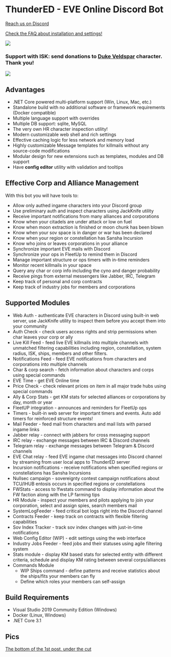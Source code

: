 # ThunderED - EVE Online Discord Bot
[Reach us on Discord](https://discord.gg/UsnY6UR)

[Check the FAQ about installation and settings!](https://github.com/panthernet/ThunderED/wiki)

![](https://ci.appveyor.com/api/projects/status/67i3q6v804sjyse6?svg=true)

### Support with ISK: send donations to [Duke Veldspar](https://zkillboard.com/character/96496243/) character. Thank you!

<a href="https://paypal.me/panthernet"><img src="http://joxi.ru/1A55agNCDKM9bA.jpg"></a>

## Advantages
* .NET Core powered multi-platform support (Win, Linux, Mac, etc.)
* Standalone build with no additional software or framework requirements (Docker compatible)
* Multiple language support with overrides
* Multiple DB support: sqlite, MySQL
* The very own HR character inspection utility!
* Modern customizable web shell and rich settings
* Effective caching logic for less network and memory load
* Highly customizable Message templates for killmails without any source-code modifications
* Modular design for new extensions such as templates, modules and DB support
* Have **config editor** utility with validation and tooltips

## Effective Corp and Alliance Management
With this bot you will have tools to:
* Allow only authed ingame characters into your Discord group
* Use preliminary auth and inspect characters using JackKnife utility
* Receive important notifications from many alliances and corporations
* Know when your citadels are under attack or low on fuel
* Know when moon extraction is finished or moon chunk has been blown
* Know when your sov space is in danger or war has been declared
* Know when your region or constellation has Sansha Incursion
* Know who joins or leaves corporations in your alliance
* Synchronize important EVE mails with Discord
* Synchronize your ops in FleetUp to remind them in Discord
* Manage important structure or ops timers with in-time reminders
* Monitor recent killmails in your space
* Query any char or corp info including the cyno and danger probability
* Receive pings from external messengers like Jabber, IRC, Telegram
* Keep track of personal and corp contracts
* Keep track of industry jobs for members and corporations

## Supported Modules
* Web Auth - authenticate EVE characters in Discord using built-in web server, use JackKnife utility to inspect them before you accept them into your community
* Auth Check - check users access rights and strip permissions when char leaves your corp or ally
* Live Kill Feed - feed live EVE killmails into multiple channels with unmatched filtering capabilities including region, constellation, system radius, ISK, ships, members and other filters.
* Notifications Feed - feed EVE notifications from characters and corporations into multiple channels
* Char & corp search - fetch information about characters and corps using special commands
* EVE Time - get EVE Online time
* Price Check - check relevant prices on item in all major trade hubs using special commands
* Ally & Corp Stats - get KM stats for selected alliances or corporations by day, month or year
* FleetUP integration - announces and reminders for FleetUp ops
* Timers - built-in web server for important timers and events. Auto add timers for reinforced structure events!
* Mail Feeder - feed mail from characters and mail lists with parsed ingame links
* Jabber relay - connect with jabbers for cross messaging support
* IRC relay - exchange messages between IRC & Discord channels
* Telegram relay - exchange messages between Telegram & Discord channels
* EVE Chat relay - feed EVE ingame chat messages into Discord channel by streaming from user local apps to ThunderED server
* Incursion notifications - receive notifications when specified regions or constellations has Sansha Incursions
* Nullsec campaign  - sovereignty contest campaign notifications about TCU/IHUB entosis occurs in specified regions or constellations
* FWStats - access to !fwstats command to display information about the FW faction along with the LP farming tips
* HR Module - inspect your members and pilots applying to join your corporation, select and assign spies, search members mail
* SystemLogFeeder - feed critical bot logs right into the Discord channel
* Contracts Feeder - keep track on contracts with flexible filtering capabilities
* Sov Index Tracker - track sov index changes with just-in-time notifications
* Web Config Editor (WIP) - edit settings using the web interface
* Industry Jobs Feeder - feed jobs and their statuses using agile filtering system
* Stats module - display KM based stats for selected entity with different criteria, schedule and display KM rating between several corps/alliances
* Commands Module
  - WIP Ships command - define patterns and receive statistics about the ships/fits your members can fly
  - Define which roles your members can self-assign

## Build Requirements
* Visual Studio 2019 Community Edition (Windows)
* Docker (Linux, Windows)
* .NET Core 3.1

## Pics
[The bottom of the 1st post, under the cut](https://forums.eveonline.com/t/thundered-eve-online-discord-bot/74213)
